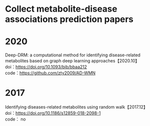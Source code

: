 # Collect metabolite-disease associations  prediction papers

# 2020  
Deep-DRM: a computational method for identifying disease-related metabolites based on graph deep learning approaches【2020.10】  
doi：https://doi.org/10.1093/bib/bbaa212  
code：https://github.com/zty2009/AD-WMN  


# 2017  
Identifying diseases-related metabolites using random walk【2017.12】    
doi：https://doi.org/10.1186/s12859-018-2098-1     
code： no    


